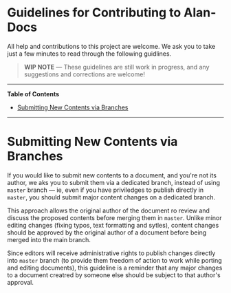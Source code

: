 # Guidelines for Contributing to Alan-Docs

All help and contributions to this project are welcome. We ask you to take just a few minutes to read through the following guidlines.

> __WIP NOTE__ — These guidelines are still work in progress, and any suggestions and corrections are welcome!

-----

**Table of Contents**

<!-- MarkdownTOC autolink="true" bracket="round" autoanchor="false" lowercase="only_ascii" uri_encoding="true" levels="1,2,3" -->

- [Submitting New Contents via Branches](#submitting-new-contents-via-branches)

<!-- /MarkdownTOC -->

-----

# Submitting New Contents via Branches

If you would like to submit new contents to a document, and you're not its author, we aks you to submit them via a dedicated branch, instead of using `master` branch — ie, even if you have priviledges to publish directly in `master`, you should submit major content changes on a dedicated branch.

This approach allows the original author of the document ro review and discuss the proposed contents before merging them in `master`. Unlike minor editing changes (fixing typos, text formatting and sytles), content changes should be approved by the original author of a document before being merged into the main branch.

Since editors will receive administrative rights to publish changes directly into `master` branch (to provide them freedom of action to work while porting and editing documents), this guideline is a reminder that any major changes to a document creatred by someone else should be subject to that author's approval.

<!-- EOF -->
